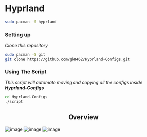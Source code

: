 # Hyprland
```bash
sudo pacman -S hyprland 
```

### Setting up
_Clone this repository_
```bash
sudo pacman -S git
git clone https://github.com/gb8462/Hyprland-Configs.git
```

### Using The Script
_This script will automate moving and copying all the configs inside **Hyprland-Configs**_
```bash
cd Hyprland-Configs
./script
```

<h2 align="center">Overview</h2>

![image](https://github.com/user-attachments/assets/ef27afce-be0c-42c2-abad-e6071efe3da2)
![image](https://github.com/user-attachments/assets/a0bb972d-c628-42f6-842a-45b61f2b20b7)
![image](https://github.com/user-attachments/assets/f5da6c4c-faea-410a-9fd8-7ac3923f52a9)

